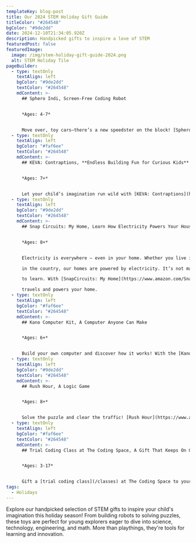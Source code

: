 ```yaml
---
templateKey: blog-post
title: Our 2024 STEM Holiday Gift Guide
titleColor: "#264548"
bgColor: "#9de2dd"
date: 2024-12-10T21:34:05.920Z
description: Handpicked gifts to inspire a love of STEM
featuredPost: false
featuredImage:
  image: /img/stem-holiday-gift-guide-2024.png
  alt: STEM Holiday Tile
pageBuilder:
  - type: textOnly
    textAlign: left
    bgColor: "#9de2dd"
    textColor: "#264548"
    mdContent: >-
      ## Sphero Indi, Screen-Free Coding Robot


      *Ages: 4-7*


      Move over, toy cars—there’s a new speedster on the block! [Sphero Indi](https://www.amazon.com/Sphero-Indi-Student-Kit-Fundamentals/dp/B09DG6TB41/ref=sr_1_1?crid=1ZGUMBQ8UN7DC&dib=eyJ2IjoiMSJ9.kB2vOVSB0KQtPtLNVlE98uCAR_V-3Po4qJ-pVt-ceT3MY-jdu6P8YXnHAWwrGia9vTTTEXXxAibHBPLEb9wUYApUHaOEiJuz50jXnGpyOAduKCZHzvDKXNdTwKcUj0lxer3UroSqphLdLZwzo7hNWghGtKHFc4LXa4_NTL4BmmJjZXOPDBUfBUoJu0-LMPXsQdPAsX3VDMBriJVpxZNEj6h88nQsE8NHdYSeMXMosaVQWCfWUNKUv4gocr6GlcT3CRsaXOnJnW7VUMEjZO6Z9Nz2UaMxEQ3SKdUvfhTVWO7VfCz8eAsmg1r_6A2p-incXfaP78UvUUxiLbrabZSiL0ZltTQkwKP7DlMsW5Slpys.BWtp9xRLE3h1A9YxmrkwkVmfyfzjzpLwcpstrc_cRsk&dib_tag=se&keywords=sphero%2Bindi&qid=1733869211&s=toys-and-games&sprefix=sphero%2Bindi%2Ctoys-and-games%2C138&sr=1-1&th=1) is the perfect introduction to STEM and coding for little learners. This charming robot teaches problem-solving, creativity, and computational thinking without the need for screens. Kids can design obstacle courses and program Indi’s path using color-coded tiles, unlocking hours of hands-on exploration. With Indi, young minds can drive into a world of endless learning and fun.
  - type: textOnly
    textAlign: left
    bgColor: "#faf6ee"
    textColor: "#264548"
    mdContent: >-
      ## KEVA: Contraptions, **Endless Building Fun for Curious Kids**


      *Ages: 7+*


      Let your child’s imagination run wild with [KEVA: Contraptions](https://www.amazon.com/MindWare-44156W-KEVA-Contraptions-Plank/dp/B002V7YBNC), a simple yet captivating building set. Kids can design and build ramps, funnels, chutes, and crazy creations like the "Black Hole" or "Bounce Plate." Then, they’ll test their designs to see if the ball rolls just as they planned. With no glue or connectors required, it’s all about creativity, problem-solving, and fun!
  - type: textOnly
    textAlign: left
    bgColor: "#9de2dd"
    textColor: "#264548"
    mdContent: >-
      ## Snap Circuits: My Home, Learn How Electricity Powers Your House


      *Ages: 8+*


      Electricity is everywhere – even in your home. Whether you live in a city skyscraper or a house

      in the country, our homes are powered by electricity. It’s not magic, it’s science, and it’s easy

      to learn. With [SnapCircuits: My Home](https://www.amazon.com/Snap-Circuits-Elenco-Electronics-Building/dp/B08GL4SQ3D), kids will build a house or city tower with real, working, 3D circuits, just like the ones you use every day. With seven colorful base grids to make your structure your own, learn how electricity

      travels and powers your home.
  - type: textOnly
    textAlign: left
    bgColor: "#faf6ee"
    textColor: "#264548"
    mdContent: >-
      ## Kano Computer Kit, A Computer Anyone Can Make 


      *Ages: 6+*


      Build your own computer and discover how it works! With the [Kano Computer Kit](https://www.amazon.com/Kano-Computer-Kit-Anyone-Make/dp/B073VTCS66?ref_=ast_sto_dp), kids can snap together a Raspberry Pi-powered computer in minutes. Once assembled, they can explore coding with Python and JavaScript, play games like Minecraft, and dive into creative apps designed for learning and fun. It’s the perfect way to spark curiosity and teach real tech skills—no soldering required!
  - type: textOnly
    textAlign: left
    bgColor: "#9de2dd"
    textColor: "#264548"
    mdContent: >-
      ## R﻿ush Hour, A Logic Game


      *Ages: 8+*


      Solve the puzzle and clear the traffic! [Rush Hour](https://www.amazon.com/dp/B0D5P9RV7L?th=1) is a single-player game where kids guide the red car out of a jam-packed grid by sliding other cars and trucks out of the way. With brightly colored pieces and challenge cards offering multiple difficulty levels, this game builds critical thinking, logic, and planning skills. It’s like a brain workout disguised as fun!
  - type: textOnly
    textAlign: left
    bgColor: "#faf6ee"
    textColor: "#264548"
    mdContent: >-
      ## Trial Coding Class at The Coding Space, A Gift That Keeps On Giving


      *Ages: 3-17*


      Gift a [trial coding class](/classes) at The Coding Space to your curious coder. Our coding classes bring students together each week to make progress on individual projects, dive into hands-on activities, and explore opportunities for self-expression. [The Coding Space](https://www.thecodingspace.com/) is the leading provider of coding education in NYC and has been recognized in Time Out, Nickelodeon, Good Morning America, and more.
tags:
  - Holidays
---
```

Explore our handpicked selection of STEM gifts to inspire your child's imagination this holiday season! From building robots to solving puzzles, these toys are perfect for young explorers eager to dive into science, technology, engineering, and math. More than playthings, they're tools for learning and innovation.